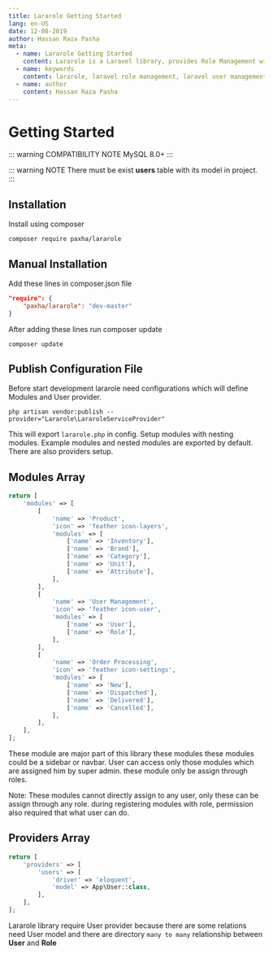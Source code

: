 ```yaml
---
title: Lararole Getting Started
lang: en-US
date: 12-08-2019
author: Hassan Raza Pasha
meta:
  - name: Lararole Getting Started
    content: Lararole is a Laravel library, provides Role Management with permissions. Basically this library provides a basic structure of application and instructions to use it. Using this manageable structure you can build large and robust applications.Lararole is accessible, powerful, and provides tools required for large, robust applications. Each module belongs to any role and that role has read or write permission. User can't visit module any page without any permission. Even Without write permission User can't perform any action like create, update or delete. These permissions are controlled by middleware permission.read and permission.write.
  - name: keywords
    content: lararole, laravel role management, laravel user management, laravel library, laravel package, laravel management system
  - name: author
	content: Hassan Raza Pasha
---
```


# Getting Started

::: warning COMPATIBILITY NOTE
MySQL 8.0+
:::

::: warning NOTE
There must be exist **users** table with its model in project.
:::

## Installation

Install using composer
    
    composer require paxha/lararole
    
## Manual Installation

Add these lines in composer.json file

``` json
"require": {
    "paxha/lararole": "dev-master"
}
```

After adding these lines run composer update

    composer update

## Publish Configuration File

Before start development lararole need configurations which will define Modules and User provider.

    php artisan vendor:publish --provider="Lararole\LararoleServiceProvider"
    
This will export `lararole.php` in config. Setup modules with nesting modules. Example modules and nested modules are exported by default.
There are also providers setup.

## Modules Array

```php
return [
    'modules' => [
        [
            'name' => 'Product',
            'icon' => 'feather icon-layers',
            'modules' => [
                ['name' => 'Inventory'],
                ['name' => 'Brand'],
                ['name' => 'Category'],
                ['name' => 'Unit'],
                ['name' => 'Attribute'],
            ],
        ],
        [
            'name' => 'User Management',
            'icon' => 'feather icon-user',
            'modules' => [
                ['name' => 'User'],
                ['name' => 'Role'],
            ],
        ],
        [
            'name' => 'Order Processing',
            'icon' => 'feather icon-settings',
            'modules' => [
                ['name' => 'New'],
                ['name' => 'Dispatched'],
                ['name' => 'Delivered'],
                ['name' => 'Cancelled'],
            ],
        ],
    ],
];
```

These module are major part of this library these modules these modules could be a sidebar or navbar. User can access only those modules which are assigned him by super admin. these module only be assign through roles.

Note: These modules cannot directly assign to any user, only these can be assign through any role. during registering modules with role, permission also required that what user can do.

## Providers Array

```php
return [
    'providers' => [
        'users' => [
            'driver' => 'eloquent',
            'model' => App\User::class,
        ],
    ],
];
```

Lararole library require User provider because there are some relations need User model and there are directory `many to many` relationship between **User** and **Role**
